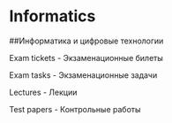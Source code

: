 # Informatics
##Информатика и цифровые технологии

Exam tickets - Экзаменационные билеты

Exam tasks - Экзаменационные задачи

Lectures - Лекции

Test papers - Контрольные работы
